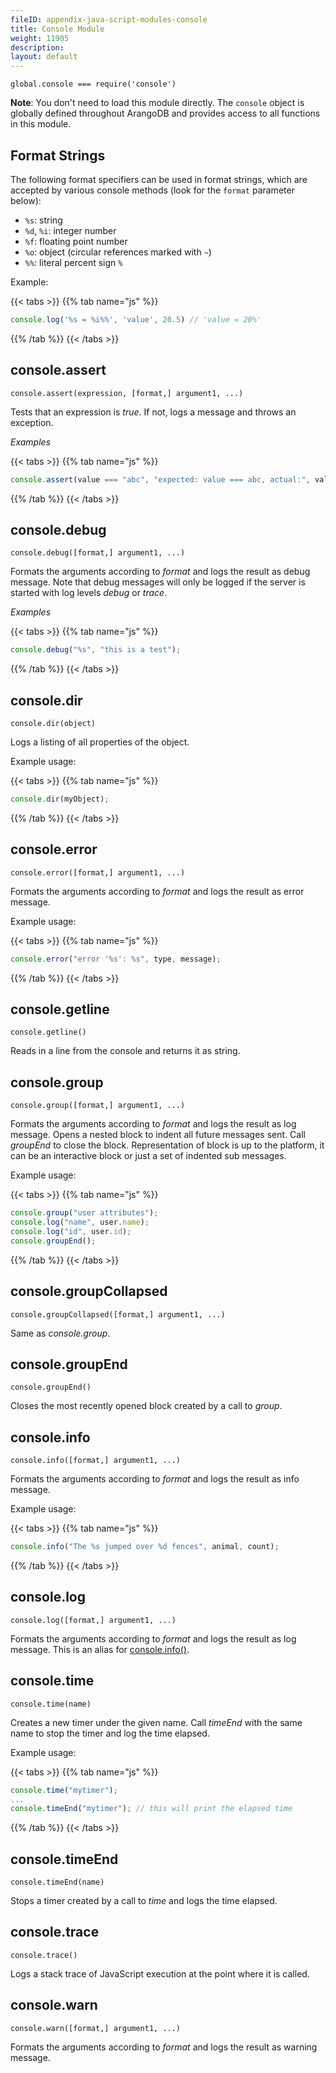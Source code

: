 ```yaml
---
fileID: appendix-java-script-modules-console
title: Console Module
weight: 11905
description: 
layout: default
---
```

`global.console === require('console')`

**Note**: You don't need to load this module directly. The `console` object is
globally defined throughout ArangoDB and provides access to all functions in
this module.

## Format Strings

The following format specifiers can be used in format strings, which are
accepted by various console methods (look for the `format` parameter below):

- `%s`: string
- `%d`, `%i`: integer number
- `%f`: floating point number
- `%o`: object (circular references marked with `~`)
- `%%`: literal percent sign `%`

Example:

{{< tabs >}}
{{% tab name="js" %}}
```js
console.log('%s = %i%%', 'value', 20.5) // 'value = 20%'
```
{{% /tab %}}
{{< /tabs >}}

## console.assert

`console.assert(expression, [format,] argument1, ...)`

Tests that an expression is *true*. If not, logs a message and throws
an exception.

*Examples*

{{< tabs >}}
{{% tab name="js" %}}
```js
console.assert(value === "abc", "expected: value === abc, actual:", value);
```
{{% /tab %}}
{{< /tabs >}}

## console.debug

`console.debug([format,] argument1, ...)`

Formats the arguments according to *format* and logs the result as
debug message. Note that debug messages will only be logged if the
server is started with log levels *debug* or *trace*.

*Examples*

{{< tabs >}}
{{% tab name="js" %}}
```js
console.debug("%s", "this is a test");
```
{{% /tab %}}
{{< /tabs >}}

## console.dir

`console.dir(object)`

Logs a listing of all properties of the object.

Example usage:

{{< tabs >}}
{{% tab name="js" %}}
```js
console.dir(myObject);
```
{{% /tab %}}
{{< /tabs >}}

## console.error

`console.error([format,] argument1, ...)`

Formats the arguments according to *format* and logs the result as error message.

Example usage:

{{< tabs >}}
{{% tab name="js" %}}
```js
console.error("error '%s': %s", type, message);
```
{{% /tab %}}
{{< /tabs >}}

## console.getline

`console.getline()`

Reads in a line from the console and returns it as string.

## console.group

`console.group([format,] argument1, ...)`

Formats the arguments according to *format* and logs the result as
log message. Opens a nested block to indent all future messages
sent. Call *groupEnd* to close the block. Representation of block
is up to the platform, it can be an interactive block or just a set of
indented sub messages.

Example usage:

{{< tabs >}}
{{% tab name="js" %}}
```js
console.group("user attributes");
console.log("name", user.name);
console.log("id", user.id);
console.groupEnd();
```
{{% /tab %}}
{{< /tabs >}}

## console.groupCollapsed

`console.groupCollapsed([format,] argument1, ...)`

Same as *console.group*.

## console.groupEnd

`console.groupEnd()`

Closes the most recently opened block created by a call to *group*.

## console.info

`console.info([format,] argument1, ...)`

Formats the arguments according to *format* and logs the result as
info message.

Example usage:

{{< tabs >}}
{{% tab name="js" %}}
```js
console.info("The %s jumped over %d fences", animal, count);
```
{{% /tab %}}
{{< /tabs >}}

## console.log

`console.log([format,] argument1, ...)`

Formats the arguments according to *format* and logs the result as
log message. This is an alias for [console.info()](#consoleinfo).

## console.time

`console.time(name)`

Creates a new timer under the given name. Call *timeEnd* with the
same name to stop the timer and log the time elapsed.

Example usage:

{{< tabs >}}
{{% tab name="js" %}}
```js
console.time("mytimer");
...
console.timeEnd("mytimer"); // this will print the elapsed time
```
{{% /tab %}}
{{< /tabs >}}

## console.timeEnd

`console.timeEnd(name)`

Stops a timer created by a call to *time* and logs the time elapsed. 

## console.trace

`console.trace()`

Logs a stack trace of JavaScript execution at the point where it is
called.

## console.warn

`console.warn([format,] argument1, ...)`

Formats the arguments according to *format* and logs the result as
warning message.
